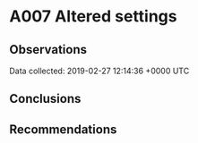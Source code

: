 # A007 Altered settings #

## Observations ##
Data collected: 2019-02-27 12:14:36 +0000 UTC  






## Conclusions ##


## Recommendations ##

